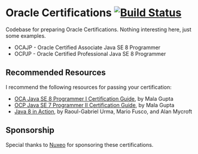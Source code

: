 # Oracle Certifications [![Build Status][travis-img]][travis]

Codebase for preparing Oracle Certifications. Nothing interesting here, just some examples.

- OCAJP - Oracle Certified Associate Java SE 8 Programmer
- OCPJP - Oracle Certified Professional Java SE 8 Programmer

## Recommended Resources

I recommend the following resources for passing your certification:

- [OCA Java SE 8 Programmer I Certification Guide][oca], by Mala Gupta
- [OCP Java SE 7 Programmer II Certification Guide][ocp], by Mala Gupta
- [Java 8 in Action][java8], by Raoul-Gabriel Urma, Mario Fusco, and Alan Mycroft

## Sponsorship

Special thanks to [Nuxeo](https://www.nuxeo.com) for sponsoring these certifications.

[travis]: https://travis-ci.org/mincong-h/oracle-certification
[travis-img]: https://travis-ci.org/mincong-h/oracle-certification.svg?branch=master
[oca]: https://www.manning.com/books/oca-java-se-8-programmer-i-certification-guide
[ocp]: https://www.manning.com/books/ocp-java-se-7-programmer-ii-certification-guide
[java8]: https://www.manning.com/books/java-8-in-action
